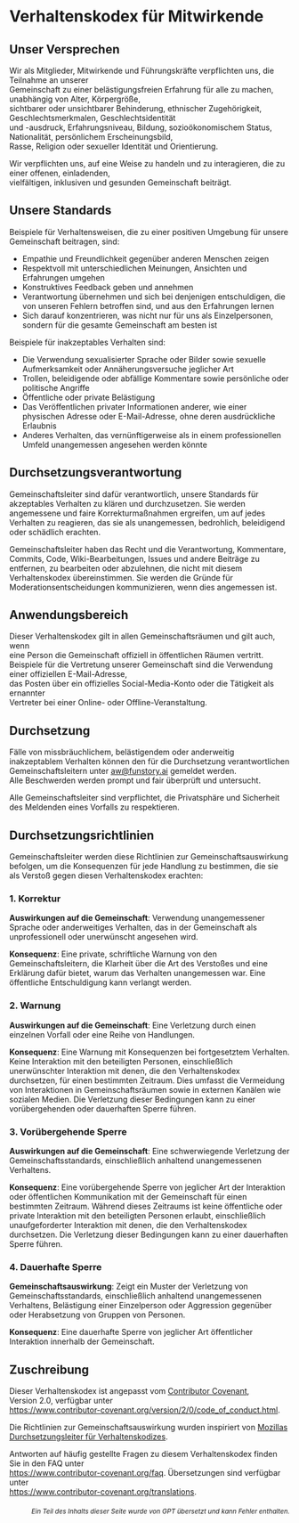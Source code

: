 # Verhaltenskodex für Mitwirkende

## Unser Versprechen

Wir als Mitglieder, Mitwirkende und Führungskräfte verpflichten uns, die Teilnahme an unserer  
Gemeinschaft zu einer belästigungsfreien Erfahrung für alle zu machen, unabhängig von Alter, Körpergröße,  
sichtbarer oder unsichtbarer Behinderung, ethnischer Zugehörigkeit, Geschlechtsmerkmalen, Geschlechtsidentität  
und -ausdruck, Erfahrungsniveau, Bildung, sozioökonomischem Status, Nationalität, persönlichem Erscheinungsbild,  
Rasse, Religion oder sexueller Identität und Orientierung.  

Wir verpflichten uns, auf eine Weise zu handeln und zu interagieren, die zu einer offenen, einladenden,  
vielfältigen, inklusiven und gesunden Gemeinschaft beiträgt.

## Unsere Standards

Beispiele für Verhaltensweisen, die zu einer positiven Umgebung für unsere Gemeinschaft beitragen, sind:

* Empathie und Freundlichkeit gegenüber anderen Menschen zeigen
* Respektvoll mit unterschiedlichen Meinungen, Ansichten und Erfahrungen umgehen
* Konstruktives Feedback geben und annehmen
* Verantwortung übernehmen und sich bei denjenigen entschuldigen, die von unseren Fehlern betroffen sind, und aus den Erfahrungen lernen
* Sich darauf konzentrieren, was nicht nur für uns als Einzelpersonen, sondern für die gesamte Gemeinschaft am besten ist

Beispiele für inakzeptables Verhalten sind:

* Die Verwendung sexualisierter Sprache oder Bilder sowie sexuelle Aufmerksamkeit oder Annäherungsversuche jeglicher Art  
* Trollen, beleidigende oder abfällige Kommentare sowie persönliche oder politische Angriffe  
* Öffentliche oder private Belästigung  
* Das Veröffentlichen privater Informationen anderer, wie einer physischen Adresse oder E-Mail-Adresse, ohne deren ausdrückliche Erlaubnis  
* Anderes Verhalten, das vernünftigerweise als in einem professionellen Umfeld unangemessen angesehen werden könnte

## Durchsetzungsverantwortung

Gemeinschaftsleiter sind dafür verantwortlich, unsere Standards für akzeptables Verhalten zu klären und durchzusetzen. Sie werden angemessene und faire Korrekturmaßnahmen ergreifen, um auf jedes Verhalten zu reagieren, das sie als unangemessen, bedrohlich, beleidigend oder schädlich erachten.

Gemeinschaftsleiter haben das Recht und die Verantwortung, Kommentare, Commits, Code, Wiki-Bearbeitungen, Issues und andere Beiträge zu entfernen, zu bearbeiten oder abzulehnen, die nicht mit diesem Verhaltenskodex übereinstimmen. Sie werden die Gründe für Moderationsentscheidungen kommunizieren, wenn dies angemessen ist.

## Anwendungsbereich

Dieser Verhaltenskodex gilt in allen Gemeinschaftsräumen und gilt auch, wenn  
eine Person die Gemeinschaft offiziell in öffentlichen Räumen vertritt.  
Beispiele für die Vertretung unserer Gemeinschaft sind die Verwendung einer offiziellen E-Mail-Adresse,  
das Posten über ein offizielles Social-Media-Konto oder die Tätigkeit als ernannter  
Vertreter bei einer Online- oder Offline-Veranstaltung.

## Durchsetzung

Fälle von missbräuchlichem, belästigendem oder anderweitig inakzeptablem Verhalten können den für die Durchsetzung verantwortlichen Gemeinschaftsleitern unter aw@funstory.ai gemeldet werden.  
Alle Beschwerden werden prompt und fair überprüft und untersucht.  

Alle Gemeinschaftsleiter sind verpflichtet, die Privatsphäre und Sicherheit des Meldenden eines Vorfalls zu respektieren.

## Durchsetzungsrichtlinien

Gemeinschaftsleiter werden diese Richtlinien zur Gemeinschaftsauswirkung befolgen, um die Konsequenzen für jede Handlung zu bestimmen, die sie als Verstoß gegen diesen Verhaltenskodex erachten:

### 1. Korrektur

**Auswirkungen auf die Gemeinschaft**: Verwendung unangemessener Sprache oder anderweitiges Verhalten, das in der Gemeinschaft als unprofessionell oder unerwünscht angesehen wird.

**Konsequenz**: Eine private, schriftliche Warnung von den Gemeinschaftsleitern, die Klarheit über die Art des Verstoßes und eine Erklärung dafür bietet, warum das Verhalten unangemessen war. Eine öffentliche Entschuldigung kann verlangt werden.

### 2. Warnung

**Auswirkungen auf die Gemeinschaft**: Eine Verletzung durch einen einzelnen Vorfall oder eine Reihe von Handlungen.

**Konsequenz**: Eine Warnung mit Konsequenzen bei fortgesetztem Verhalten. Keine Interaktion mit den beteiligten Personen, einschließlich unerwünschter Interaktion mit denen, die den Verhaltenskodex durchsetzen, für einen bestimmten Zeitraum. Dies umfasst die Vermeidung von Interaktionen in Gemeinschaftsräumen sowie in externen Kanälen wie sozialen Medien. Die Verletzung dieser Bedingungen kann zu einer vorübergehenden oder dauerhaften Sperre führen.

### 3. Vorübergehende Sperre

**Auswirkungen auf die Gemeinschaft**: Eine schwerwiegende Verletzung der Gemeinschaftsstandards, einschließlich anhaltend unangemessenen Verhaltens.

**Konsequenz**: Eine vorübergehende Sperre von jeglicher Art der Interaktion oder öffentlichen Kommunikation mit der Gemeinschaft für einen bestimmten Zeitraum. Während dieses Zeitraums ist keine öffentliche oder private Interaktion mit den beteiligten Personen erlaubt, einschließlich unaufgeforderter Interaktion mit denen, die den Verhaltenskodex durchsetzen. Die Verletzung dieser Bedingungen kann zu einer dauerhaften Sperre führen.

### 4. Dauerhafte Sperre

**Gemeinschaftsauswirkung**: Zeigt ein Muster der Verletzung von Gemeinschaftsstandards, einschließlich anhaltend unangemessenen Verhaltens, Belästigung einer Einzelperson oder Aggression gegenüber oder Herabsetzung von Gruppen von Personen.

**Konsequenz**: Eine dauerhafte Sperre von jeglicher Art öffentlicher Interaktion innerhalb der Gemeinschaft.

## Zuschreibung

Dieser Verhaltenskodex ist angepasst vom [Contributor Covenant][homepage],  
Version 2.0, verfügbar unter  
https://www.contributor-covenant.org/version/2/0/code_of_conduct.html.  

Die Richtlinien zur Gemeinschaftsauswirkung wurden inspiriert von [Mozillas Durchsetzungsleiter für Verhaltenskodizes](https://github.com/mozilla/diversity).  

[homepage]: https://www.contributor-covenant.org  

Antworten auf häufig gestellte Fragen zu diesem Verhaltenskodex finden Sie in den FAQ unter  
https://www.contributor-covenant.org/faq. Übersetzungen sind verfügbar unter  
https://www.contributor-covenant.org/translations.

<div align="right"> 
<h6><small>Ein Teil des Inhalts dieser Seite wurde von GPT übersetzt und kann Fehler enthalten.</small></h6>